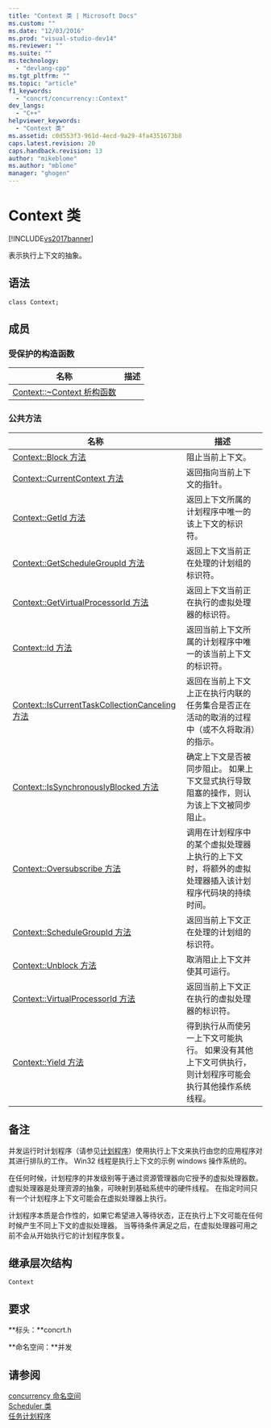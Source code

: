 ```yaml
---
title: "Context 类 | Microsoft Docs"
ms.custom: ""
ms.date: "12/03/2016"
ms.prod: "visual-studio-dev14"
ms.reviewer: ""
ms.suite: ""
ms.technology: 
  - "devlang-cpp"
ms.tgt_pltfrm: ""
ms.topic: "article"
f1_keywords: 
  - "concrt/concurrency::Context"
dev_langs: 
  - "C++"
helpviewer_keywords: 
  - "Context 类"
ms.assetid: c0d553f3-961d-4ecd-9a29-4fa4351673b8
caps.latest.revision: 20
caps.handback.revision: 13
author: "mikeblome"
ms.author: "mblome"
manager: "ghogen"
---
```

# Context 类
[!INCLUDE[vs2017banner](../../../assembler/inline/includes/vs2017banner.md)]

表示执行上下文的抽象。  
  
## 语法  
  
```  
class Context;  
```  
  
## 成员  
  
### 受保护的构造函数  
  
|名称|描述|  
|--------|--------|  
|[Context::~Context 析构函数](../Topic/Context::~Context%20Destructor.md)||  
  
### 公共方法  
  
|名称|描述|  
|--------|--------|  
|[Context::Block 方法](../Topic/Context::Block%20Method.md)|阻止当前上下文。|  
|[Context::CurrentContext 方法](../Topic/Context::CurrentContext%20Method.md)|返回指向当前上下文的指针。|  
|[Context::GetId 方法](../Topic/Context::GetId%20Method.md)|返回上下文所属的计划程序中唯一的该上下文的标识符。|  
|[Context::GetScheduleGroupId 方法](../Topic/Context::GetScheduleGroupId%20Method.md)|返回上下文当前正在处理的计划组的标识符。|  
|[Context::GetVirtualProcessorId 方法](../Topic/Context::GetVirtualProcessorId%20Method.md)|返回上下文当前正在执行的虚拟处理器的标识符。|  
|[Context::Id 方法](../Topic/Context::Id%20Method.md)|返回当前上下文所属的计划程序中唯一的该当前上下文的标识符。|  
|[Context::IsCurrentTaskCollectionCanceling 方法](../Topic/Context::IsCurrentTaskCollectionCanceling%20Method.md)|返回在当前上下文上正在执行内联的任务集合是否正在活动的取消的过程中（或不久将取消）的指示。|  
|[Context::IsSynchronouslyBlocked 方法](../Topic/Context::IsSynchronouslyBlocked%20Method.md)|确定上下文是否被同步阻止。  如果上下文显式执行导致阻塞的操作，则认为该上下文被同步阻止。|  
|[Context::Oversubscribe 方法](../Topic/Context::Oversubscribe%20Method.md)|调用在计划程序中的某个虚拟处理器上执行的上下文时，将额外的虚拟处理器插入该计划程序代码块的持续时间。|  
|[Context::ScheduleGroupId 方法](../Topic/Context::ScheduleGroupId%20Method.md)|返回当前上下文正在处理的计划组的标识符。|  
|[Context::Unblock 方法](../Topic/Context::Unblock%20Method.md)|取消阻止上下文并使其可运行。|  
|[Context::VirtualProcessorId 方法](../Topic/Context::VirtualProcessorId%20Method.md)|返回当前上下文正在执行的虚拟处理器的标识符。|  
|[Context::Yield 方法](../Topic/Context::Yield%20Method.md)|得到执行从而使另一上下文可能执行。  如果没有其他上下文可供执行，则计划程序可能会执行其他操作系统线程。|  
  
## 备注  
 并发运行时计划程序（请参见[计划程序](../../../parallel/concrt/reference/scheduler-class.md)）使用执行上下文来执行由您的应用程序对其进行排队的工作。  Win32 线程是执行上下文的示例 windows 操作系统的。  
  
 在任何时候，计划程序的并发级别等于通过资源管理器向它授予的虚拟处理器数。  虚拟处理器是处理资源的抽象，可映射到基础系统中的硬件线程。  在指定时间只有一个计划程序上下文可能会在虚拟处理器上执行。  
  
 计划程序本质是合作性的，如果它希望进入等待状态，正在执行上下文可能在任何时候产生不同上下文的虚拟处理器。  当等待条件满足之后，在虚拟处理器可用之前不会从开始执行它的计划程序恢复。  
  
## 继承层次结构  
 `Context`  
  
## 要求  
 **标头：**concrt.h  
  
 **命名空间：**并发  
  
## 请参阅  
 [concurrency 命名空间](../../../parallel/concrt/reference/concurrency-namespace.md)   
 [Scheduler 类](../../../parallel/concrt/reference/scheduler-class.md)   
 [任务计划程序](../../../parallel/concrt/task-scheduler-concurrency-runtime.md)